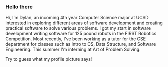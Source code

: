 ### Hello there

Hi, I’m Dylan, an incoming 4th year Computer Science major at UCSD interested in exploring different areas of software development and creating practical software to solve various problems. I got my start in software development writing software for 125 pound robots in the FIRST Robotics Competition. Most recently, I've been working as a tutor for the CSE department for classes such as Intro to CS, Data Structure, and Software Engineering. This summer I'm interning at Art of Problem Solving.

Try to guess what my profile picture says! 



